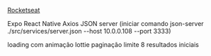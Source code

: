 [Rocketseat](https://rocketseat.com.br/)

Expo
React Native
Axios
JSON server (iniciar comando json-server ./src/services/server.json --host 10.0.0.108 --port 3333)

loading com animação lottie
paginação limite 8 resultados iniciais